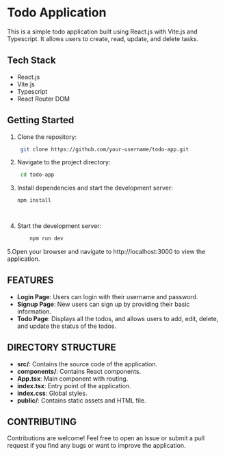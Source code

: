 
# Todo Application

This is a simple todo application built using React.js with Vite.js and Typescript. It allows users to create, read, update, and delete tasks.

## Tech Stack

- React.js
- Vite.js
- Typescript
- React Router DOM

## Getting Started

1. Clone the repository:

   ```bash
    git clone https://github.com/your-username/todo-app.git
2. Navigate to the project directory:
   
   ```bash
    cd todo-app

3. Install dependencies and start the development server:
   ```bash
   npm install 

     


4. Start the development server:

      ```bash
          npm run dev
   

5.Open your browser and navigate to http://localhost:3000 to view the application.

## FEATURES
- **Login Page**: Users can login with their username and password.
- **Signup Page**: New users can sign up by providing their basic information.
- **Todo Page**: Displays all the todos, and allows users to add, edit, delete, and update the status of the todos.

## DIRECTORY STRUCTURE
- **src/**: Contains the source code of the application.
- **components/**: Contains React components.
- **App.tsx**: Main component with routing.
- **index.tsx**: Entry point of the application.
- **index.css**: Global styles.
- **public/**: Contains static assets and HTML file.

## CONTRIBUTING
Contributions are welcome! Feel free to open an issue or submit a pull request if you find any bugs or want to improve the application.



